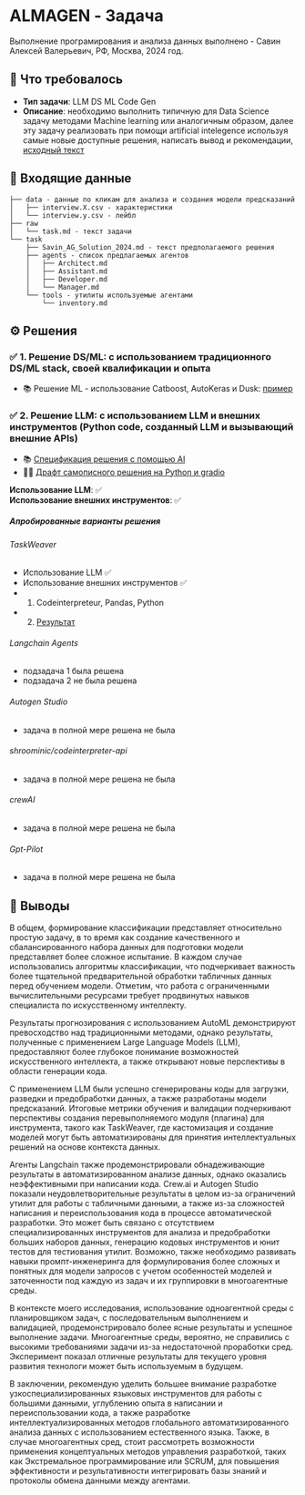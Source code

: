 # ALMAGEN - Задача

Выполнение програмирования и анализа данных выполнено - Савин Алексей Валерьевич, РФ, Москва, 2024 год.

## 📝 Что требовалось

- **Тип задачи**: LLM DS ML Code Gen
- **Описание**: необходимо выполнить типичную для Data Science задачу методами Machine learning или аналогичным образом, далее эту задачу реализовать при помощи artificial intelegence используя самые новые доступные решения, написать вывод и рекомендации, [исходный текст](%D0%B7%D0%B0%D0%B4%D0%B0%D1%87%D0%B0/raw/task.md)

## 📀 Входящие данные
```
├── data - данные по кликам для анализа и создания модели предсказаний
│   ├── interview.X.csv - характеристики
│   └── interview.y.csv - лейбл
├── raw
│   └── task.md - текст задачи
└── task
    ├── Savin_AG_Solution_2024.md - текст предполагаемого решения
    ├── agents - список предлагаемых агентов
    │   ├── Architect.md
    │   ├── Assistant.md
    │   ├── Developer.md
    │   └── Manager.md
    └── tools - утилиты используемые агентами
        └── inventory.md
```

## ⚙️ Решения
### ✅ 1. Решение DS/ML: с использованием традиционного DS/ML stack, своей квалификации и опыта

- 📚 Решение ML - использование Catboost, AutoKeras и Dusk: [пример](решения/1.Traditional_Python_DS/Savin.ipynb)

### ✅ 2. Решение LLM: с использованием LLM и внешних инструментов (Python code, созданный LLM и вызывающий внешние APIs)

- 📚 [Спецификация решения с помощью AI](задача/task/Savin_AG_Solution_2024.md)
- 👷‍♂️ [Драфт самописного решения на Python и gradio](решения/2.LLM_Generated_Code/AnalyzeAce/README.md)

**Использование LLM**: ✅  
**Использование внешних инструментов**: ✅

##### Апробированные варианты решения

###### TaskWeaver

- Использование LLM ✅
- Использование внешних инструментов ✅
- 1) Codeinterpreteur, Pandas, Python
- 2) [Результат](решения/2.LLM_Generated_Code/TaskWeaver/TaskWeaver.ipynb)


###### Langchain Agents
- подзадача 1 была решена
- подзадача 2 не была решена

###### Autogen Studio
- задача в полной мере решена не была

###### shroominic/codeinterpreter-api
- задача в полной мере решена не была

###### crewAI
- задача в полной мере решена не была

###### Gpt-Pilot 
- задача в полной мере решена не была

## 💭 Выводы

В общем, формирование классификации представляет относительно простую задачу, в то время как создание качественного и сбалансированного набора данных для подготовки модели представляет более сложное испытание. В каждом случае использовались алгоритмы классификации, что подчеркивает важность более тщательной предварительной обработки табличных данных перед обучением модели. Отметим, что работа с ограниченными вычислительными ресурсами требует продвинутых навыков специалиста по искусственному интеллекту.

Результаты прогнозирования с использованием AutoML демонстрируют превосходство над традиционными методами, однако результаты, полученные с применением Large Language Models (LLM), предоставляют более глубокое понимание возможностей искусственного интеллекта, а также открывают новые перспективы в области генерации кода.

С применением LLM были успешно сгенерированы коды для загрузки, разведки и предобработки данных, а также разработаны модели предсказаний. Итоговые метрики обучения и валидации подчеркивают перспективы создания перевыполняемого модуля (плагина) для инструмента, такого как TaskWeaver, где кастомизация и создание моделей могут быть автоматизированы для принятия интеллектуальных решений на основе контекста данных.

Агенты Langchain также продемонстрировали обнадеживающие результаты в автоматизированном анализе данных, однако оказались неэффективными при написании кода. Crew.ai и Autogen Studio показали неудовлетворительные результаты в целом из-за ограничений утилит для работы с табличными данными, а также из-за сложностей написания и переиспользования кода в процессе автоматической разработки. Это может быть связано с отсутствием специализированных инструментов для анализа и предобработки больших наборов данных, генерацию кодовых инструментов и юнит тестов для тестиования утилит. Возможно, также необходимо развивать навыки промпт-инженеринга для формулирования более сложных и понятных для модели запросов с учетом особенностей моделей и заточенности под каждую из задач и их группировки в многоагентные среды.

В контексте моего исследования, использование одноагентной среды с планировщиком задач, с последовательным выполнением и валидацией, продемонстрировало более ясные результаты и успешное выполнение задачи. Многоагентные среды, вероятно, не справились с высокими требованиями задачи из-за недостаточной проработки сред. Эксперимент показал отличные результаты для текущего уровня развития технологи может быть используемым в будущем.

В заключении, рекомендую уделить большее внимание разработке узкоспециализированных языковых инструментов для работы с большими данными, углублению опыта в написании и переиспользовании кода, а также разработке интеллектуализированных методов глобального автоматизированного анализа данных с использованием естественного языка. Также, в случае многоагентных сред, стоит рассмотреть возможности применения концептуальных методов управления разработкой, таких как Экстремальное программирование или SCRUM, для повышения эффективности и результативности интегрировать базы знаний и протоколы обмена данными между агентами.
